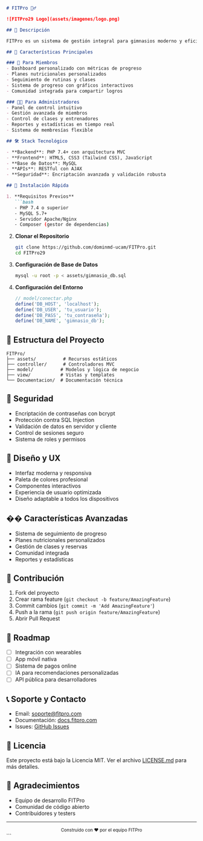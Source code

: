 ```markdown
# FITPro 🏋️‍♂️

![FITPro29 Logo](assets/imagenes/logo.png)

## 🌟 Descripción

FITPro es un sistema de gestión integral para gimnasios moderno y eficiente, desarrollado con las últimas tecnologías web. Nuestra plataforma está diseñada para revolucionar la forma en que los gimnasios gestionan sus operaciones y cómo los usuarios interactúan con sus rutinas de entrenamiento.

## 🎯 Características Principales

### 💪 Para Miembros
- Dashboard personalizado con métricas de progreso
- Planes nutricionales personalizados
- Seguimiento de rutinas y clases
- Sistema de progreso con gráficos interactivos
- Comunidad integrada para compartir logros

### 👨‍💼 Para Administradores
- Panel de control intuitivo
- Gestión avanzada de miembros
- Control de clases y entrenadores
- Reportes y estadísticas en tiempo real
- Sistema de membresías flexible

## 🛠️ Stack Tecnológico

- **Backend**: PHP 7.4+ con arquitectura MVC
- **Frontend**: HTML5, CSS3 (Tailwind CSS), JavaScript
- **Base de Datos**: MySQL
- **APIs**: RESTful con AJAX
- **Seguridad**: Encriptación avanzada y validación robusta

## 🚀 Instalación Rápida

1. **Requisitos Previos**
   ```bash
   - PHP 7.4 o superior
   - MySQL 5.7+
   - Servidor Apache/Nginx
   - Composer (gestor de dependencias)
   ```

2. **Clonar el Repositorio**
   ```bash
   git clone https://github.com/dominmd-ucam/FITPro.git
   cd FITPro29
   ```

3. **Configuración de Base de Datos**
   ```bash
   mysql -u root -p < assets/gimnasio_db.sql
   ```

4. **Configuración del Entorno**
   ```php
   // model/conectar.php
   define('DB_HOST', 'localhost');
   define('DB_USER', 'tu_usuario');
   define('DB_PASS', 'tu_contraseña');
   define('DB_NAME', 'gimnasio_db');
   ```

## 📁 Estructura del Proyecto

```
FITPro/
├── assets/          # Recursos estáticos
├── controller/      # Controladores MVC
├── model/          # Modelos y lógica de negocio
├── view/           # Vistas y templates
└── Documentacion/  # Documentación técnica
```

## 🔐 Seguridad

- Encriptación de contraseñas con bcrypt
- Protección contra SQL Injection
- Validación de datos en servidor y cliente
- Control de sesiones seguro
- Sistema de roles y permisos

## 🎨 Diseño y UX

- Interfaz moderna y responsiva
- Paleta de colores profesional
- Componentes interactivos
- Experiencia de usuario optimizada
- Diseño adaptable a todos los dispositivos

## �� Características Avanzadas

- Sistema de seguimiento de progreso
- Planes nutricionales personalizados
- Gestión de clases y reservas
- Comunidad integrada
- Reportes y estadísticas

## 🤝 Contribución

1. Fork del proyecto
2. Crear rama feature (`git checkout -b feature/AmazingFeature`)
3. Commit cambios (`git commit -m 'Add AmazingFeature'`)
4. Push a la rama (`git push origin feature/AmazingFeature`)
5. Abrir Pull Request

## 📝 Roadmap

- [ ] Integración con wearables
- [ ] App móvil nativa
- [ ] Sistema de pagos online
- [ ] IA para recomendaciones personalizadas
- [ ] API pública para desarrolladores

## 📞 Soporte y Contacto

- Email: soporte@fitpro.com
- Documentación: [docs.fitpro.com](https://docs.fitpro.com)
- Issues: [GitHub Issues](https://github.com/dominmd-ucam/FITPro/issues)

## 📄 Licencia

Este proyecto está bajo la Licencia MIT. Ver el archivo [LICENSE.md](LICENSE.md) para más detalles.

## 🙏 Agradecimientos

- Equipo de desarrollo FITPro
- Comunidad de código abierto
- Contribuidores y testers

---

<div align="center">
  <sub>Construido con ❤️ por el equipo FITPro</sub>
</div>
```
